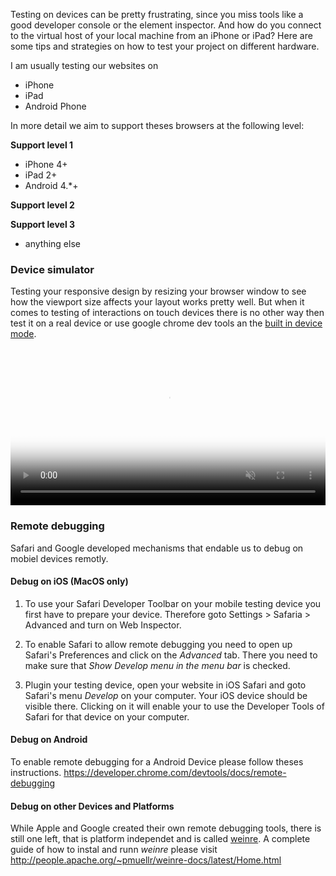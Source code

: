 Testing on devices can be pretty frustrating, since you miss tools like a good developer console or the element inspector. And how do you connect to the virtual host of your local machine from an iPhone or iPad? Here are some tips and strategies on how to test your project on different hardware.

I am usually testing our websites on
* iPhone
* iPad
* Android Phone

In more detail we aim to support theses browsers at the following level:

**Support level 1**
* iPhone 4+
* iPad 2+
* Android 4.*+

**Support level 2**

**Support level 3**
* anything else

### Device simulator

Testing your responsive design by resizing your browser window to see how the viewport size affects your layout works pretty well. But when it comes to testing of interactions on touch devices there is no other way then test it on a real device or use google chrome dev tools an the [built in device mode](https://developer.chrome.com/devtools/docs/device-mode).

<video width="100%" height="auto" id="gfyVid1" class="gfyVid" controls="" autoplay="" loop="" muted="" poster="//thumbs.gfycat.com/LeadingBlackandwhiteBorzoi-poster.jpg">
<source id="webmsource" src="//fat.gfycat.com/LeadingBlackandwhiteBorzoi.webm" type="video/webm">
<source id="mp4source" src="//fat.gfycat.com/LeadingBlackandwhiteBorzoi.mp4" type="video/mp4">
<img src="http://zippy.gfycat.com/LeadingBlackandwhiteBorzoi.gif" alt="Demoing device mode.">
</video>


### Remote debugging
Safari and Google developed mechanisms that endable us to debug on mobiel devices remotly.

#### Debug on iOS (MacOS only)
1. To use your Safari Developer Toolbar on your mobile testing device you first have to prepare your device. Therefore goto Settings > Safaria > Advanced and turn on Web Inspector.

2. To enable Safari to allow remote debugging you need to open up Safari's Preferences and click on the *Advanced* tab. There you need to make sure that *Show Develop menu in the menu bar* is checked.

3. Plugin your testing device, open your website in iOS Safari and goto Safari's menu *Develop* on your computer. Your iOS device should be visible there. Clicking on it will enable your to use the Developer Tools of Safari for that device on your computer.


#### Debug on Android
To enable remote debugging for a Android Device please follow theses instructions.
https://developer.chrome.com/devtools/docs/remote-debugging


#### Debug on other Devices and Platforms
While Apple and Google created their own remote debugging tools, there is still one left, that is platform independet and is called [weinre](http://people.apache.org/~pmuellr/weinre-docs/latest/). A complete guide of how to instal and runn *weinre* please visit http://people.apache.org/~pmuellr/weinre-docs/latest/Home.html
